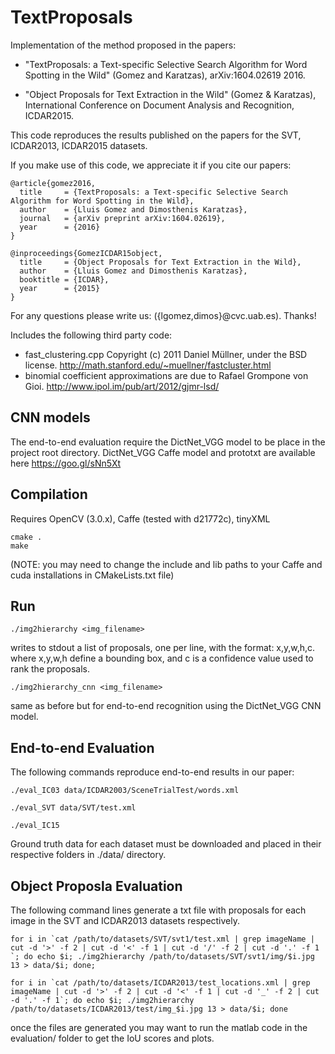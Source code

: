 # TextProposals

Implementation of the method proposed in the papers:

* "TextProposals: a Text-specific Selective Search Algorithm for Word Spotting in the Wild" (Gomez and Karatzas), arXiv:1604.02619 2016.

* "Object Proposals for Text Extraction in the Wild" (Gomez & Karatzas), International Conference on Document Analysis and Recognition, ICDAR2015.

This code reproduces the results published on the papers for the SVT, ICDAR2013, ICDAR2015 datasets.

If you make use of this code, we appreciate it if you cite our papers:
```
@article{gomez2016,
  title     = {TextProposals: a Text-specific Selective Search Algorithm for Word Spotting in the Wild},
  author    = {Lluis Gomez and Dimosthenis Karatzas},
  journal   = {arXiv preprint arXiv:1604.02619},
  year      = {2016}
}
```

```
@inproceedings{GomezICDAR15object,
  title     = {Object Proposals for Text Extraction in the Wild},
  author    = {Lluis Gomez and Dimosthenis Karatzas},
  booktitle = {ICDAR},
  year      = {2015}
}
```

For any questions please write us: ({lgomez,dimos}@cvc.uab.es). Thanks!

Includes the following third party code:

  - fast_clustering.cpp Copyright (c) 2011 Daniel Müllner, under the BSD license. http://math.stanford.edu/~muellner/fastcluster.html
  - binomial coefficient approximations are due to Rafael Grompone von Gioi. http://www.ipol.im/pub/art/2012/gjmr-lsd/

## CNN models 

The end-to-end evaluation require the DictNet_VGG model to be place in the project root directory.
DictNet_VGG Caffe model and prototxt are available here https://goo.gl/sNn5Xt

## Compilation

Requires OpenCV (3.0.x), Caffe (tested with d21772c), tinyXML

```
cmake .
make
```

(NOTE: you may need to change the include and lib paths to your Caffe and cuda installations in CMakeLists.txt file)

## Run

  ``./img2hierarchy <img_filename>``

writes to stdout a list of proposals, one per line, with the format: x,y,w,h,c.
where x,y,w,h define a bounding box, and c is a confidence value used to rank the proposals.


  ``./img2hierarchy_cnn <img_filename>``

same as before but for end-to-end recognition using the DictNet_VGG CNN model.

## End-to-end Evaluation

The following commands reproduce end-to-end results in our paper:

  ``./eval_IC03 data/ICDAR2003/SceneTrialTest/words.xml``

  ``./eval_SVT data/SVT/test.xml``

  ``./eval_IC15``

Ground truth data for each dataset must be downloaded and placed in their respective folders in ./data/ directory.

## Object Proposla Evaluation

The following command lines generate a txt file with proposals for each image in the SVT and ICDAR2013 datasets respectively.

  ``for i in `cat /path/to/datasets/SVT/svt1/test.xml | grep imageName | cut -d '>' -f 2 | cut -d '<' -f 1 | cut -d '/' -f 2 | cut -d '.' -f 1 `; do echo $i; ./img2hierarchy /path/to/datasets/SVT/svt1/img/$i.jpg 13 > data/$i; done;``

  ``for i in `cat /path/to/datasets/ICDAR2013/test_locations.xml | grep imageName | cut -d '>' -f 2 | cut -d '<' -f 1 | cut -d '_' -f 2 | cut -d '.' -f 1`; do echo $i; ./img2hierarchy /path/to/datasets/ICDAR2013/test/img_$i.jpg 13 > data/$i; done``

once the files are generated you may want to run the matlab code in the evaluation/ folder to get the IoU scores and plots.
